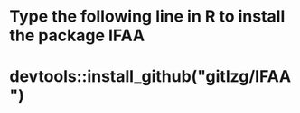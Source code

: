 # Type the following line in R to install the package IFAA
# devtools::install_github("gitlzg/IFAA")
